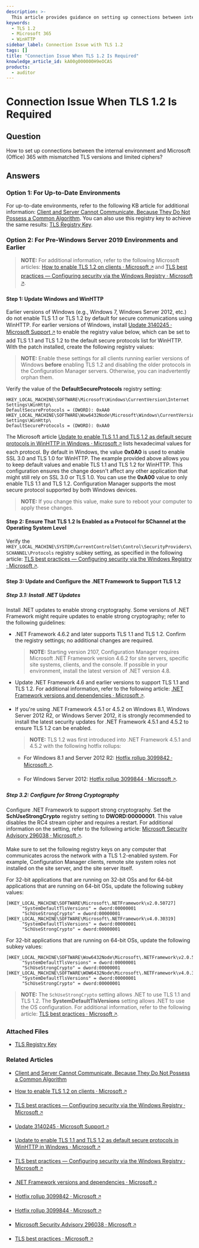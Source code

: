 ```yaml
---
description: >-
  This article provides guidance on setting up connections between internal environments and Microsoft 365 when facing TLS version mismatches and limited ciphers.
keywords:
  - TLS 1.2
  - Microsoft 365
  - WinHTTP
sidebar_label: Connection Issue with TLS 1.2
tags: []
title: "Connection Issue When TLS 1.2 Is Required"
knowledge_article_id: kA00g000000H9eOCAS
products:
  - auditor
---
```


# Connection Issue When TLS 1.2 Is Required

## Question

How to set up connections between the internal environment and Microsoft (Office) 365 with mismatched TLS versions and limited ciphers?

## Answers

### Option 1: For Up-to-Date Environments

For up-to-date environments, refer to the following KB article for additional information: [Client and Server Cannot Communicate, Because They Do Not Possess a Common Algorithm](/docs/kb/auditor/client-and-server-cannot-communicate-because-they-do-not-possess-a-common-algorithm). You can also use this registry key to achieve the same results: [TLS Registry Key](https://netwrix.com/download/products/KnowledgeBase/TLSRegkey.reg).

### Option 2: For Pre-Windows Server 2019 Environments and Earlier

> **NOTE:** For additional information, refer to the following Microsoft articles: [How to enable TLS 1.2 on clients ⸱ Microsoft 🡥](https://learn.microsoft.com/en-us/mem/configmgr/core/plan-design/security/enable-tls-1-2-client) and [TLS best practices — Configuring security via the Windows Registry ⸱ Microsoft 🡥](https://learn.microsoft.com/en-us/dotnet/framework/network-programming/tls#configuring-security-via-the-windows-registry).

#### Step 1: Update Windows and WinHTTP

Earlier versions of Windows (e.g., Windows 7, Windows Server 2012, etc.) do not enable TLS 1.1 or TLS 1.2 by default for secure communications using WinHTTP. For earlier versions of Windows, install [Update 3140245 ⸱ Microsoft Support 🡥](https://support.microsoft.com/topic/update-to-enable-tls-1-1-and-tls-1-2-as-default-secure-protocols-in-winhttp-in-windows-c4bd73d2-31d7-761e-0178-11268bb10392) to enable the registry value below, which can be set to add TLS 1.1 and TLS 1.2 to the default secure protocols list for WinHTTP. With the patch installed, create the following registry values:

> **NOTE:** Enable these settings for all clients running earlier versions of Windows **before** enabling TLS 1.2 and disabling the older protocols in the Configuration Manager servers. Otherwise, you can inadvertently orphan them.

Verify the value of the **DefaultSecureProtocols** registry setting:

```Registry
HKEY_LOCAL_MACHINE\SOFTWARE\Microsoft\Windows\CurrentVersion\Internet Settings\WinHttp\
DefaultSecureProtocols = (DWORD): 0xAA0
HKEY_LOCAL_MACHINE\SOFTWARE\Wow6432Node\Microsoft\Windows\CurrentVersion\Internet Settings\WinHttp\
DefaultSecureProtocols = (DWORD): 0xAA0
```

The Microsoft article [Update to enable TLS 1.1 and TLS 1.2 as default secure protocols in WinHTTP in Windows ⸱ Microsoft 🡥](https://support.microsoft.com/topic/update-to-enable-tls-1-1-and-tls-1-2-as-default-secure-protocols-in-winhttp-in-windows-c4bd73d2-31d7-761e-0178-11268bb10392) lists hexadecimal values for each protocol. By default in Windows, the value **0x0A0** is used to enable SSL 3.0 and TLS 1.0 for WinHTTP. The example provided above allows you to keep default values and enable TLS 1.1 and TLS 1.2 for WinHTTP. This configuration ensures the change doesn't affect any other application that might still rely on SSL 3.0 or TLS 1.0. You can use the **0xA00** value to only enable TLS 1.1 and TLS 1.2. Configuration Manager supports the most secure protocol supported by both Windows devices.

> **NOTE:** If you change this value, make sure to reboot your computer to apply these changes.

#### Step 2: Ensure That TLS 1.2 Is Enabled as a Protocol for SChannel at the Operating System Level

Verify the `HKEY_LOCAL_MACHINE\SYSTEM\CurrentControlSet\Control\SecurityProviders\SCHANNEL\Protocols` registry subkey setting, as specified in the following article: [TLS best practices — Configuring security via the Windows Registry ⸱ Microsoft 🡥](https://docs.microsoft.com/en-us/dotnet/framework/network-programming/tls#configuring-security-via-the-windows-registry).

#### Step 3: Update and Configure the .NET Framework to Support TLS 1.2

##### Step 3.1: Install .NET Updates

Install .NET updates to enable strong cryptography. Some versions of .NET Framework might require updates to enable strong cryptography; refer to the following guidelines:

- .NET Framework 4.6.2 and later supports TLS 1.1 and TLS 1.2. Confirm the registry settings; no additional changes are required.

  > **NOTE:** Starting version 2107, Configuration Manager requires Microsoft .NET Framework version 4.6.2 for site servers, specific site systems, clients, and the console. If possible in your environment, install the latest version of .NET version 4.8.

- Update .NET Framework 4.6 and earlier versions to support TLS 1.1 and TLS 1.2. For additional information, refer to the following article: [.NET Framework versions and dependencies ⸱ Microsoft 🡥](https://docs.microsoft.com/en-us/dotnet/framework/migration-guide/versions-and-dependencies).

- If you're using .NET Framework 4.5.1 or 4.5.2 on Windows 8.1, Windows Server 2012 R2, or Windows Server 2012, it is strongly recommended to install the latest security updates for .NET Framework 4.5.1 and 4.5.2 to ensure TLS 1.2 can be enabled.

  > **NOTE:** TLS 1.2 was first introduced into .NET Framework 4.5.1 and 4.5.2 with the following hotfix rollups:
  
  - For Windows 8.1 and Server 2012 R2: [Hotfix rollup 3099842 ⸱ Microsoft 🡥](https://support.microsoft.com/topic/hotfix-rollup-3099842-for-the-net-framework-4-5-2-and-the-net-framework-4-5-1-on-windows-7b629c7e-bea4-4838-2512-e22e8bad368a).
  
  - For Windows Server 2012: [Hotfix rollup 3099844 ⸱ Microsoft 🡥](https://support.microsoft.com/topic/hotfix-rollup-3099844-for-the-net-framework-4-5-2-4-5-1-and-4-5-on-windows-ee48ac0d-79be-28f7-563d-e7bd46040dd3).

##### Step 3.2: Configure for Strong Cryptography

Configure .NET Framework to support strong cryptography. Set the **SchUseStrongCrypto** registry setting to **DWORD:00000001**. This value disables the RC4 stream cipher and requires a restart. For additional information on the setting, refer to the following article: [Microsoft Security Advisory 296038 ⸱ Microsoft 🡥](https://docs.microsoft.com/en-us/security-updates/SecurityAdvisories/2015/2960358).

Make sure to set the following registry keys on any computer that communicates across the network with a TLS 1.2-enabled system. For example, Configuration Manager clients, remote site system roles not installed on the site server, and the site server itself.

For 32-bit applications that are running on 32-bit OSs and for 64-bit applications that are running on 64-bit OSs, update the following subkey values:

```Registry
[HKEY_LOCAL_MACHINE\SOFTWARE\Microsoft\.NETFramework\v2.0.50727]
      "SystemDefaultTlsVersions" = dword:00000001
      "SchUseStrongCrypto" = dword:00000001
[HKEY_LOCAL_MACHINE\SOFTWARE\Microsoft\.NETFramework\v4.0.30319]
      "SystemDefaultTlsVersions" = dword:00000001
      "SchUseStrongCrypto" = dword:00000001
```

For 32-bit applications that are running on 64-bit OSs, update the following subkey values:

```Registry
[HKEY_LOCAL_MACHINE\SOFTWARE\Wow6432Node\Microsoft\.NETFramework\v2.0.50727]
      "SystemDefaultTlsVersions" = dword:00000001
      "SchUseStrongCrypto" = dword:00000001
[HKEY_LOCAL_MACHINE\SOFTWARE\WOW6432Node\Microsoft\.NETFramework\v4.0.30319]
      "SystemDefaultTlsVersions" = dword:00000001
      "SchUseStrongCrypto" = dword:00000001
```

> **NOTE:** The `SchUseStrongCrypto` setting allows .NET to use TLS 1.1 and TLS 1.2. The **SystemDefaultTlsVersions** setting allows .NET to use the OS configuration. For additional information, refer to the following article: [TLS best practices ⸱ Microsoft 🡥](https://docs.microsoft.com/en-us/dotnet/framework/network-programming/tls).

### Attached Files

- [TLS Registry Key](https://netwrix.com/download/products/KnowledgeBase/TLSRegkey.reg)

### Related Articles

- [Client and Server Cannot Communicate, Because They Do Not Possess a Common Algorithm](/docs/kb/auditor/client-and-server-cannot-communicate-because-they-do-not-possess-a-common-algorithm)

- [How to enable TLS 1.2 on clients ⸱ Microsoft 🡥](https://learn.microsoft.com/en-us/mem/configmgr/core/plan-design/security/enable-tls-1-2-client)

- [TLS best practices — Configuring security via the Windows Registry ⸱ Microsoft 🡥](https://learn.microsoft.com/en-us/dotnet/framework/network-programming/tls#configuring-security-via-the-windows-registry)

- [Update 3140245 ⸱ Microsoft Support 🡥](https://support.microsoft.com/topic/update-to-enable-tls-1-1-and-tls-1-2-as-default-secure-protocols-in-winhttp-in-windows-c4bd73d2-31d7-761e-0178-11268bb10392)

- [Update to enable TLS 1.1 and TLS 1.2 as default secure protocols in WinHTTP in Windows ⸱ Microsoft 🡥](https://support.microsoft.com/topic/update-to-enable-tls-1-1-and-tls-1-2-as-default-secure-protocols-in-winhttp-in-windows-c4bd73d2-31d7-761e-0178-11268bb10392)

- [TLS best practices — Configuring security via the Windows Registry ⸱ Microsoft 🡥](https://docs.microsoft.com/en-us/dotnet/framework/network-programming/tls#configuring-security-via-the-windows-registry)

- [.NET Framework versions and dependencies ⸱ Microsoft 🡥](https://docs.microsoft.com/en-us/dotnet/framework/migration-guide/versions-and-dependencies)

- [Hotfix rollup 3099842 ⸱ Microsoft 🡥](https://support.microsoft.com/topic/hotfix-rollup-3099842-for-the-net-framework-4-5-2-and-the-net-framework-4-5-1-on-windows-7b629c7e-bea4-4838-2512-e22e8bad368a)

- [Hotfix rollup 3099844 ⸱ Microsoft 🡥](https://support.microsoft.com/topic/hotfix-rollup-3099844-for-the-net-framework-4-5-2-4-5-1-and-4-5-on-windows-ee48ac0d-79be-28f7-563d-e7bd46040dd3)

- [Microsoft Security Advisory 296038 ⸱ Microsoft 🡥](https://docs.microsoft.com/en-us/security-updates/SecurityAdvisories/2015/2960358)

- [TLS best practices ⸱ Microsoft 🡥](https://docs.microsoft.com/en-us/dotnet/framework/network-programming/tls)